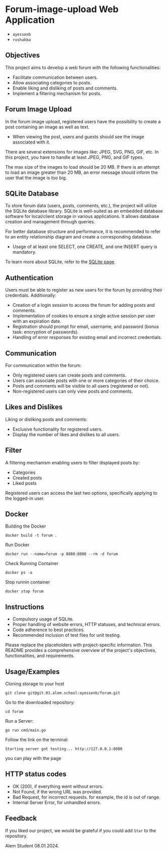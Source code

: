 # Forum-image-upload Web Application
* `ayessenb` 
* `roshakba` 


## Objectives

This project aims to develop a web forum with the following functionalities:

- Facilitate communication between users.
- Allow associating categories to posts.
- Enable liking and disliking of posts and comments.
- Implement a filtering mechanism for posts.

## Forum Image Upload

In the forum image upload, registered users have the possibility to create a post containing an image as well as text.

- When viewing the post, users and guests should see the image associated with it.

There are several extensions for images like: JPEG, SVG, PNG, GIF, etc. In this project, you have to handle at least JPEG, PNG, and GIF types.

The max size of the images to load should be 20 MB. If there is an attempt to load an image greater than 20 MB, an error message should inform the user that the image is too big.


## SQLite Database

To store forum data (users, posts, comments, etc.), the project will utilize the SQLite database library. SQLite is well-suited as an embedded database software for local/client storage in various applications. It allows database creation and management through queries.

For better database structure and performance, it is recommended to refer to an entity relationship diagram and create a corresponding database.

- Usage of at least one SELECT, one CREATE, and one INSERT query is mandatory.

To learn more about SQLite, refer to the [SQLite page](https://www.sqlite.org/index.html).

## Authentication

Users must be able to register as new users for the forum by providing their credentials. Additionally:

- Creation of a login session to access the forum for adding posts and comments.
- Implementation of cookies to ensure a single active session per user with an expiration date.
- Registration should prompt for email, username, and password (bonus task: encryption of passwords).
- Handling of error responses for existing email and incorrect credentials.

## Communication

For communication within the forum:

- Only registered users can create posts and comments.
- Users can associate posts with one or more categories of their choice.
- Posts and comments will be visible to all users (registered or not).
- Non-registered users can only view posts and comments.

## Likes and Dislikes

Liking or disliking posts and comments:

- Exclusive functionality for registered users.
- Display the number of likes and dislikes to all users.

## Filter

A filtering mechanism enabling users to filter displayed posts by:

- Categories
- Created posts
- Liked posts

Registered users can access the last two options, specifically applying to the logged-in user.

## Docker

Building the Docker
```CMD/Terminal 
docker build -t forum .
```

Run Docker
```CMD/Terminal 
docker run --name=forum -p 8080:8080 --rm -d forum
```

Check Running Container
```CMD/Terminal 
docker ps -a
```

Stop runnin container
```CMD/Terminal 
docker stop forum
```
## Instructions

- Compulsory usage of SQLite.
- Proper handling of website errors, HTTP statuses, and technical errors.
- Code adherence to best practices.
- Recommended inclusion of test files for unit testing.

Please replace the placeholders with project-specific information. This README provides a comprehensive overview of the project's objectives, functionalities, and requirements.


## Usage/Examples
Cloning storage to your host
```CMD/Terminal 
git clone git@git.01.alem.school:ayessenb/forum.git
```
Go to the downloaded repository:

```CMD/Terminal 
cd forum
```
Run a Server:
```CMD/Terminal 
go run cmd/main.go
```

Follow the link on the terminal:
```CMD/Terminal 
Starting server got testing... http://127.0.0.1:8080 
```

you can play with the page



## HTTP status codes
* OK (200), if everything went without errors.
* Not Found, if the wrong URL was provided.
* Bad Request, for incorrect requests. for example, the id is out of range.
* Internal Server Error, for unhandled errors.



## Feedback

If you liked our project, we would be grateful if you could add `Star` to the repository.

Alem Student
08.01.2024.